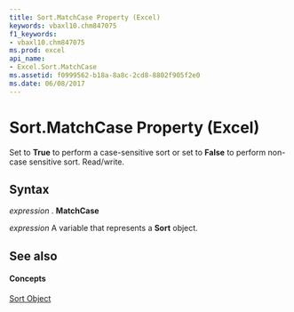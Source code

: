 ```yaml
---
title: Sort.MatchCase Property (Excel)
keywords: vbaxl10.chm847075
f1_keywords:
- vbaxl10.chm847075
ms.prod: excel
api_name:
- Excel.Sort.MatchCase
ms.assetid: f0999562-b18a-8a8c-2cd8-8802f905f2e0
ms.date: 06/08/2017
---
```



# Sort.MatchCase Property (Excel)

Set to **True** to perform a case-sensitive sort or set to **False** to perform non-case sensitive sort. Read/write.


## Syntax

 _expression_ . **MatchCase**

 _expression_ A variable that represents a **Sort** object.


## See also


#### Concepts


[Sort Object](sort-object-excel.md)

